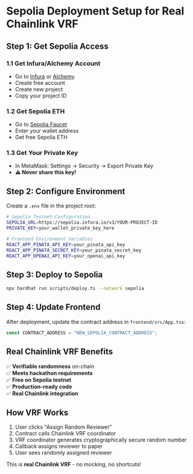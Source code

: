 # Sepolia Deployment Setup for Real Chainlink VRF

## Step 1: Get Sepolia Access

### 1.1 Get Infura/Alchemy Account
- Go to [Infura](https://infura.io/) or [Alchemy](https://alchemy.com/)
- Create free account
- Create new project
- Copy your project ID

### 1.2 Get Sepolia ETH
- Go to [Sepolia Faucet](https://sepoliafaucet.com/)
- Enter your wallet address
- Get free Sepolia ETH

### 1.3 Get Your Private Key
- In MetaMask: Settings → Security → Export Private Key
- **⚠️ Never share this key!**

## Step 2: Configure Environment

Create a `.env` file in the project root:

```bash
# Sepolia Testnet Configuration
SEPOLIA_URL=https://sepolia.infura.io/v3/YOUR-PROJECT-ID
PRIVATE_KEY=your_wallet_private_key_here

# Frontend Environment Variables
REACT_APP_PINATA_API_KEY=your_pinata_api_key
REACT_APP_PINATA_SECRET_KEY=your_pinata_secret_key
REACT_APP_OPENAI_API_KEY=your_openai_api_key
```

## Step 3: Deploy to Sepolia

```bash
npx hardhat run scripts/deploy.ts --network sepolia
```

## Step 4: Update Frontend

After deployment, update the contract address in `frontend/src/App.tsx`:

```typescript
const CONTRACT_ADDRESS = "NEW_SEPOLIA_CONTRACT_ADDRESS";
```

## Real Chainlink VRF Benefits

✅ **Verifiable randomness** on-chain  
✅ **Meets hackathon requirements**  
✅ **Free on Sepolia testnet**  
✅ **Production-ready code**  
✅ **Real Chainlink integration**  

## How VRF Works

1. User clicks "Assign Random Reviewer"
2. Contract calls Chainlink VRF coordinator
3. VRF coordinator generates cryptographically secure random number
4. Callback assigns reviewer to paper
5. User sees randomly assigned reviewer

This is **real Chainlink VRF** - no mocking, no shortcuts! 